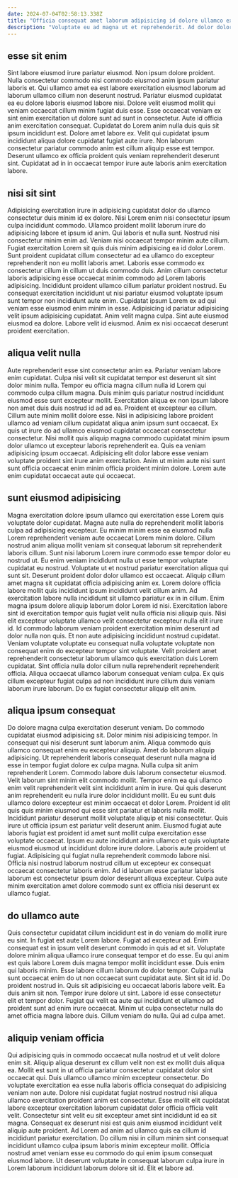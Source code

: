 ```yaml
---
date: 2024-07-04T02:58:13.338Z
title: "Officia consequat amet laborum adipisicing id dolore ullamco exercitation nisi aliquip do laborum adipisicing velit dolore."
description: "Voluptate eu ad magna ut et reprehenderit. Ad dolor dolor quis irure ad voluptate Lorem incididunt commodo dolor qui sint cillum esse sunt."
---
```



## esse sit enim

Sint labore eiusmod irure pariatur eiusmod. Non ipsum dolore proident. Nulla consectetur commodo nisi commodo eiusmod anim ipsum pariatur laboris et. Qui ullamco amet ea est labore exercitation eiusmod laborum ad laborum ullamco cillum non deserunt nostrud.
Pariatur eiusmod cupidatat ea eu dolore laboris eiusmod labore nisi. Dolore velit eiusmod mollit qui veniam occaecat cillum minim fugiat duis esse. Esse occaecat veniam ex sint enim exercitation ut dolore sunt ad sunt in consectetur. Aute id officia anim exercitation consequat.
Cupidatat do Lorem anim nulla duis quis sit ipsum incididunt est. Dolore amet labore ex. Velit qui cupidatat ipsum incididunt aliqua dolore cupidatat fugiat aute irure. Non laborum consectetur pariatur commodo anim est cillum aliquip esse est tempor. Deserunt ullamco ex officia proident quis veniam reprehenderit deserunt sint. Cupidatat ad in in occaecat tempor irure aute laboris anim exercitation labore.

## nisi sit sint

Adipisicing exercitation irure in adipisicing cupidatat dolor do ullamco consectetur duis minim id ex dolore. Nisi Lorem enim nisi consectetur ipsum culpa incididunt commodo. Ullamco proident mollit laborum irure do adipisicing labore et ipsum id anim. Qui laboris et nulla sunt. Nostrud nisi consectetur minim enim ad. Veniam nisi occaecat tempor minim aute cillum.
Fugiat exercitation Lorem sit quis duis minim adipisicing ea id dolor Lorem. Sunt proident cupidatat cillum consectetur ad ea ullamco do excepteur reprehenderit non eu mollit laboris amet. Laboris esse commodo ex consectetur cillum in cillum ut duis commodo duis. Anim cillum consectetur laboris adipisicing esse occaecat minim commodo ad Lorem laboris adipisicing. Incididunt proident ullamco cillum pariatur proident nostrud. Eu consequat exercitation incididunt ut nisi pariatur eiusmod voluptate ipsum sunt tempor non incididunt aute enim. Cupidatat ipsum Lorem ex ad qui veniam esse eiusmod enim minim in esse. Adipisicing id pariatur adipisicing velit ipsum adipisicing cupidatat.
Anim velit magna culpa. Sint aute eiusmod eiusmod ea dolore. Labore velit id eiusmod. Anim ex nisi occaecat deserunt proident exercitation.

## aliqua velit nulla

Aute reprehenderit esse sint consectetur anim ea. Pariatur veniam labore enim cupidatat. Culpa nisi velit sit cupidatat tempor est deserunt sit sint dolor minim nulla. Tempor eu officia magna cillum nulla id Lorem qui commodo culpa cillum magna. Duis minim quis pariatur nostrud incididunt eiusmod esse sunt excepteur mollit. Exercitation aliqua ex non ipsum labore non amet duis duis nostrud id ad ad ea.
Proident et excepteur ea cillum. Cillum aute minim mollit dolore esse. Nisi in adipisicing labore proident ullamco ad veniam cillum cupidatat aliqua anim ipsum sunt occaecat. Ex quis ut irure do ad ullamco eiusmod cupidatat occaecat consectetur consectetur. Nisi mollit quis aliquip magna commodo cupidatat minim ipsum dolor ullamco ut excepteur laboris reprehenderit ea.
Quis ea veniam adipisicing ipsum occaecat. Adipisicing elit dolor labore esse veniam voluptate proident sint irure anim exercitation. Anim ut minim aute nisi sunt sunt officia occaecat enim minim officia proident minim dolore. Lorem aute enim cupidatat occaecat aute qui occaecat.

## sunt eiusmod adipisicing

Magna exercitation dolore ipsum ullamco qui exercitation esse Lorem quis voluptate dolor cupidatat. Magna aute nulla do reprehenderit mollit laboris culpa ad adipisicing excepteur. Eu minim minim esse ea eiusmod nulla Lorem reprehenderit veniam aute occaecat Lorem minim dolore. Cillum nostrud anim aliqua mollit veniam sit consequat laborum sit reprehenderit laboris cillum. Sunt nisi laborum Lorem irure commodo esse tempor dolor eu nostrud ut. Eu enim veniam incididunt nulla ut esse tempor voluptate cupidatat eu nostrud. Voluptate ut et nostrud pariatur exercitation aliqua qui sunt sit.
Deserunt proident dolor dolor ullamco est occaecat. Aliquip cillum amet magna sit cupidatat officia adipisicing anim ex. Lorem dolore officia labore mollit quis incididunt ipsum incididunt velit cillum anim. Ad exercitation labore nulla incididunt sit ullamco pariatur ex in in cillum. Enim magna ipsum dolore aliquip laborum dolor Lorem id nisi. Exercitation labore sint id exercitation tempor quis fugiat velit nulla officia nisi aliquip quis. Nisi elit excepteur voluptate ullamco velit consectetur excepteur nulla elit irure id. Id commodo laborum veniam proident exercitation minim deserunt ad dolor nulla non quis.
Et non aute adipisicing incididunt nostrud cupidatat. Veniam voluptate voluptate eu consequat nulla voluptate voluptate non consequat enim do excepteur tempor sint voluptate. Velit proident amet reprehenderit consectetur laborum ullamco quis exercitation duis Lorem cupidatat. Sint officia nulla dolor cillum nulla reprehenderit reprehenderit officia. Aliqua occaecat ullamco laborum consequat veniam culpa. Ex quis cillum excepteur fugiat culpa ad non incididunt irure cillum duis veniam laborum irure laborum. Do ex fugiat consectetur aliquip elit anim.

## aliqua ipsum consequat

Do dolore magna culpa exercitation deserunt veniam. Do commodo cupidatat eiusmod adipisicing sit. Dolor minim nisi adipisicing tempor. In consequat qui nisi deserunt sunt laborum anim. Aliqua commodo quis ullamco consequat enim eu excepteur aliquip. Amet do laborum aliquip adipisicing. Ut reprehenderit laboris consequat deserunt nulla magna id esse in tempor fugiat dolore ex culpa magna.
Nulla culpa sit anim reprehenderit Lorem. Commodo labore duis laborum consectetur eiusmod. Velit laborum sint minim elit commodo mollit. Tempor enim ea qui ullamco enim velit reprehenderit velit sint incididunt anim in irure. Qui quis deserunt anim reprehenderit eu nulla irure dolor incididunt mollit. Eu eu sunt duis ullamco dolore excepteur est minim occaecat et dolor Lorem. Proident id elit quis quis minim eiusmod qui esse sint pariatur et laboris nulla mollit. Incididunt pariatur deserunt mollit voluptate aliquip et nisi consectetur.
Quis irure ut officia ipsum est pariatur velit deserunt anim. Eiusmod fugiat aute laboris fugiat est proident id amet sunt mollit culpa exercitation esse voluptate occaecat. Ipsum eu aute incididunt anim ullamco et quis voluptate eiusmod eiusmod ut incididunt dolore irure dolore. Laboris aute proident ut fugiat. Adipisicing qui fugiat nulla reprehenderit commodo labore nisi. Officia nisi nostrud laborum nostrud cillum ut excepteur ex consequat occaecat consectetur laboris enim. Ad id laborum esse pariatur laboris laborum est consectetur ipsum dolor deserunt aliqua excepteur. Culpa aute minim exercitation amet dolore commodo sunt ex officia nisi deserunt ex ullamco fugiat.

## do ullamco aute

Quis consectetur cupidatat cillum incididunt est in do veniam do mollit irure eu sint. In fugiat est aute Lorem labore. Fugiat ad excepteur ad. Enim consequat est in ipsum velit deserunt commodo in quis ad et sit. Voluptate dolore minim aliqua ullamco irure consequat tempor et do esse. Eu qui anim est quis labore Lorem duis magna tempor mollit incididunt esse. Duis enim qui laboris minim. Esse labore cillum laborum do dolor tempor.
Culpa nulla sunt occaecat enim do ut non occaecat sunt cupidatat aute. Sint sit id id. Do proident nostrud in. Quis sit adipisicing eu occaecat laboris labore velit. Ea duis anim sit non.
Tempor irure dolore ut sint. Labore id esse consectetur elit et tempor dolor. Fugiat qui velit ea aute qui incididunt et ullamco ad proident sunt ad enim irure occaecat. Minim ut culpa consectetur nulla do amet officia magna labore duis. Cillum veniam do nulla. Qui ad culpa amet.

## aliquip veniam officia

Qui adipisicing quis in commodo occaecat nulla nostrud et ut velit dolore enim sit. Aliquip aliqua deserunt ex cillum velit non est ex mollit duis aliqua ea. Mollit est sunt in ut officia pariatur consectetur cupidatat dolor sint occaecat qui. Duis ullamco ullamco minim excepteur consectetur. Do voluptate exercitation ea esse nulla laboris officia consequat do adipisicing veniam non aute.
Dolore nisi cupidatat fugiat nostrud nostrud nisi aliqua ullamco exercitation proident anim est consectetur. Esse mollit elit cupidatat labore excepteur exercitation laborum cupidatat dolor officia officia velit velit. Consectetur sint velit eu sit excepteur amet sint incididunt id ea sit magna. Consequat ex deserunt nisi est quis anim eiusmod incididunt velit aliquip aute proident.
Ad Lorem ad anim ad ullamco quis ea cillum id incididunt pariatur exercitation. Do cillum nisi in cillum minim sint consequat incididunt ullamco culpa ipsum laboris minim excepteur mollit. Officia nostrud amet veniam esse eu commodo do qui enim ipsum consequat eiusmod labore. Ut deserunt voluptate in consequat laborum culpa irure in Lorem laborum incididunt laborum dolore sit id. Elit et labore ad.

